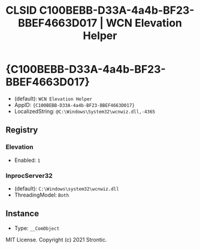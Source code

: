 ﻿---
title: "CLSID C100BEBB-D33A-4a4b-BF23-BBEF4663D017 | WCN Elevation Helper"
excerpt: What is COM-Object CLSID C100BEBB-D33A-4a4b-BF23-BBEF4663D017?
---

# {C100BEBB-D33A-4a4b-BF23-BBEF4663D017}

* (default): `WCN Elevation Helper`
* AppID: `{C100BEBB-D33A-4a4b-BF23-BBEF4663D017}`
* LocalizedString: `@C:\Windows\System32\wcnwiz.dll,-4365`

## Registry


### Elevation

* Enabled: `1`

### InprocServer32

* (default): `C:\Windows\system32\wcnwiz.dll`
* ThreadingModel: `Both`

## Instance

* Type: `__ComObject`

MIT License. Copyright (c) 2021 Strontic.


